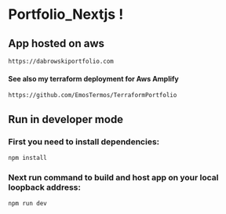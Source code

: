 # Portfolio_Nextjs  !


## App hosted on aws

`https://dabrowskiportfolio.com`

#### See also my terraform deployment for Aws Amplify

`https://github.com/EmosTermos/TerraformPortfolio`

## Run in developer mode

### First you need to install dependencies:

`npm install `

### Next run command to build and host app on your local loopback address:

`npm run dev`